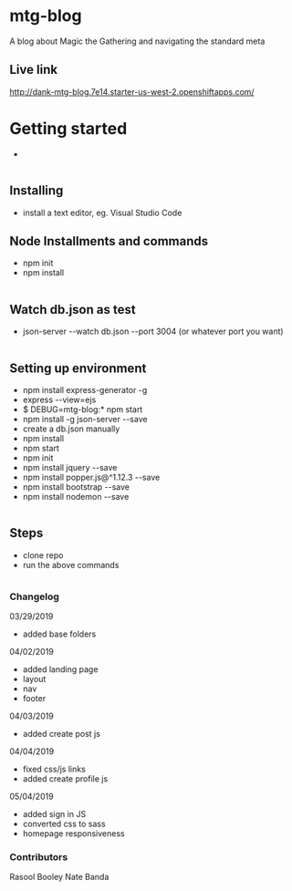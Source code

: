 # mtg-blog

A blog about Magic the Gathering and navigating the standard meta

## Live link

http://dank-mtg-blog.7e14.starter-us-west-2.openshiftapps.com/

# Getting started

- 

```
```

## Installing 

- install a text editor, eg. Visual Studio Code

## Node Installments and commands

- npm init
- npm install

```
```

## Watch db.json as test

- json-server --watch db.json --port 3004 (or whatever port you want)

```
```

## Setting up environment

- npm install express-generator -g
- express --view=ejs
- $ DEBUG=mtg-blog:* npm start
- npm install -g json-server --save
- create a db.json manually
- npm install
- npm start
- npm init
- npm install jquery --save
- npm install popper.js@^1.12.3 --save
- npm install bootstrap --save
- npm install nodemon --save

```
```

## Steps

- clone repo
- run the above commands

```
```

### Changelog

03/29/2019

- added base folders

04/02/2019

- added landing page
- layout
- nav
- footer

04/03/2019

- added create post js

04/04/2019

- fixed css/js links
- added create profile js

05/04/2019

- added sign in JS
- converted css to sass
- homepage responsiveness

### Contributors

Rasool Booley 
Nate Banda 
